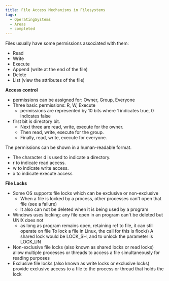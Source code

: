 ```yaml
---
title: File Access Mechanisms in Filesystems
tags:
  - OperatingSystems
  - Areas
  - completed
---
```

Files usually have some permissions associated with them: 
- Read
- Write
- Execute
- Append (write at the end of the file)
- Delete
- List (view the attributes of the file)

**Access control**
- permissions can be assigned for: Owner, Group, Everyone
- Three basic permissions: R, W, Execute
	- permissions are represented by 10 bits where 1 indicates true, 0 indicates false
- first bit is directory bit.
	- Next three are read, write, execute for the owner. 
	- Then read, write, execute for the group. 
	- Finally, read, write, execute for everyone.

The permissions can be shown in a human-readable format.
- The character d is used to indicate a directory. 
- r to indicate read access. 
- w to indicate write access. 
- x to indicate execute access

**File Locks**
- Some OS supports file locks which can be exclusive or non-exclusive
	- When a file is locked by a process, other processes can't open that file (see a failure)
	- It also can not be deleted when it is being used by a program
- Windows uses locking: any file open in an program can't be deleted but UNIX does not
	- as long as program remains open, retaining ref to file, it can still operate on file
To lock a file in Linux, the call for this is flock()
A shared lock would be LOCK_SH, and to unlock the parameter is LOCK_UN
- Non-exclusive file locks (also known as shared locks or read locks) allow multiple processes or threads to access a file simultaneously for reading purposes
- Exclusive file locks (also known as write locks or exclusive locks) provide exclusive access to a file to the process or thread that holds the lock
